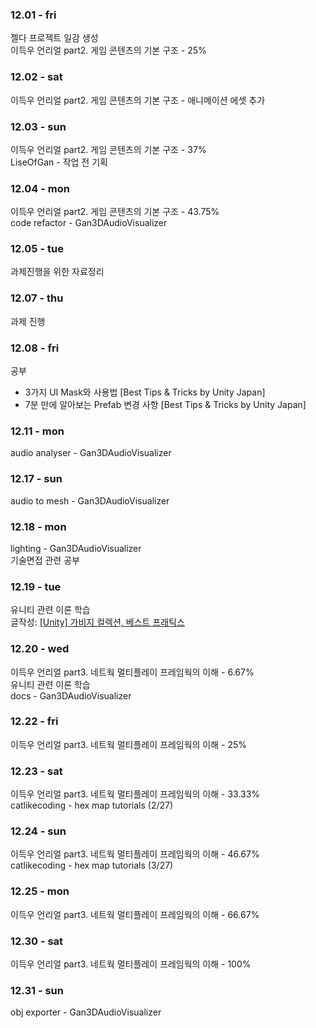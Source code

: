 ### 12.01 - fri

젤다 프로젝트 일감 생성<br>
이득우 언리얼 part2. 게임 콘텐츠의 기본 구조 - 25%<br>

### 12.02 - sat

이득우 언리얼 part2. 게임 콘텐츠의 기본 구조 - 애니메이션 에셋 추가<br>

### 12.03 - sun

이득우 언리얼 part2. 게임 콘텐츠의 기본 구조 - 37%<br>
LiseOfGan - 작업 전 기획

### 12.04 - mon

이득우 언리얼 part2. 게임 콘텐츠의 기본 구조 - 43.75%<br>
code refactor - Gan3DAudioVisualizer

### 12.05 - tue

과제진행을 위한 자료정리

### 12.07 - thu

과제 진행

### 12.08 - fri

공부 
- 3가지 UI Mask와 사용법 [Best Tips & Tricks by Unity Japan]
- 7분 만에 알아보는 Prefab 변경 사항 [Best Tips & Tricks by Unity Japan]

### 12.11 - mon

audio analyser - Gan3DAudioVisualizer

### 12.17 - sun

audio to mesh - Gan3DAudioVisualizer

### 12.18 - mon

lighting - Gan3DAudioVisualizer<br>
기술면접 관련 공부

### 12.19 - tue

유니티 관련 이론 학습<br>
글작성: [[Unity] 가비지 컬렉션, 베스트 프래틱스](https://doobudubu.tistory.com/338)

### 12.20 - wed

이득우 언리얼 part3. 네트웍 멀티플레이 프레임웍의 이해 - 6.67%<br>
유니티 관련 이론 학습<br>
docs - Gan3DAudioVisualizer

### 12.22 - fri

이득우 언리얼 part3. 네트웍 멀티플레이 프레임웍의 이해 - 25%

### 12.23 - sat

이득우 언리얼 part3. 네트웍 멀티플레이 프레임웍의 이해 - 33.33%<br>
catlikecoding - hex map tutorials (2/27)

### 12.24 - sun

이득우 언리얼 part3. 네트웍 멀티플레이 프레임웍의 이해 - 46.67%<br>
catlikecoding - hex map tutorials (3/27)


### 12.25 - mon

이득우 언리얼 part3. 네트웍 멀티플레이 프레임웍의 이해 - 66.67%<br>

### 12.30 - sat

이득우 언리얼 part3. 네트웍 멀티플레이 프레임웍의 이해 - 100%<br>

### 12.31 - sun
obj exporter - Gan3DAudioVisualizer